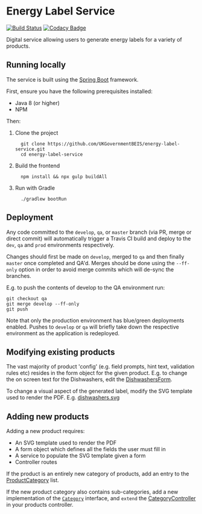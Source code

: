 # Energy Label Service
[![Build Status](https://travis-ci.org/UKGovernmentBEIS/energy-label-service.svg?branch=develop)](https://travis-ci.org/UKGovernmentBEIS/energy-label-service)
[![Codacy Badge](https://api.codacy.com/project/badge/Grade/44d631203c5a49d79e2fe3ed828d3c6c)](https://www.codacy.com/app/jamesbarnett91/energy-label-service?utm_source=github.com&amp;utm_medium=referral&amp;utm_content=UKGovernmentBEIS/energy-label-service&amp;utm_campaign=Badge_Grade)

Digital service allowing users to generate energy labels for a variety of products.

## Running locally

The service is built using the [Spring Boot](https://spring.io/projects/spring-boot) framework.

First, ensure you have the following prerequisites installed: 
* Java 8 (or higher)
* NPM

Then:
1.  Clone the project
    ```
      git clone https://github.com/UKGovernmentBEIS/energy-label-service.git
      cd energy-label-service
    ```
  
2.  Build the frontend 
    ```
      npm install && npx gulp buildAll
    ```
  
3.  Run with Gradle
    ```
      ./gradlew bootRun
    ```
    
## Deployment

Any code committed to the `develop`, `qa`, or `master` branch (via PR, merge or direct commit) will automatically trigger a Travis CI build and deploy to the `dev`, `qa` and `prod` environments respectively.

Changes should first be made on `develop`, merged to `qa` and then finally `master` once completed and QA'd. Merges should be done using the `--ff-only` option in order to avoid merge commits which will de-sync the branches.

E.g. to push the contents of develop to the QA environment run:
```
git checkout qa
git merge develop --ff-only
git push
```

Note that only the production environment has blue/green deployments enabled. Pushes to `develop` or `qa` will briefly take down the respective environment as the application is redeployed.

## Modifying existing products
The vast majority of product 'config' (e.g. field prompts, hint text, validation rules etc) resides in the form object for the given product. 
E.g. to change the on screen text for the Dishwashers, edit the [DishwashersForm](https://github.com/UKGovernmentBEIS/energy-label-service/blob/develop/src/main/java/uk/gov/beis/els/categories/dishwashers/model/DishwashersForm.java).

To change a visual aspect of the generated label, modify the SVG template used to render the PDF. E.g. [dishwashers.svg](https://github.com/UKGovernmentBEIS/energy-label-service/blob/develop/src/main/resources/labels/dishwashers/dishwashers.svg)


## Adding new products
Adding a new product requires:
* An SVG template used to render the PDF
* A form object which defines all the fields the user must fill in
* A service to populate the SVG template given a form
* Controller routes

If the product is an entirely new category of products, add an entry to the [ProductCategory](https://github.com/UKGovernmentBEIS/energy-label-service/blob/develop/src/main/java/uk/gov/beis/els/model/ProductCategory.java) list.

If the new product category also contains sub-categories, add a new implementation of the [`Category`](https://github.com/UKGovernmentBEIS/energy-label-service/blob/develop/src/main/java/uk/gov/beis/els/categories/common/Category.java) interface, and `extend` the [CategoryController](https://github.com/UKGovernmentBEIS/energy-label-service/blob/develop/src/main/java/uk/gov/beis/els/controller/CategoryController.java) in your products controller.